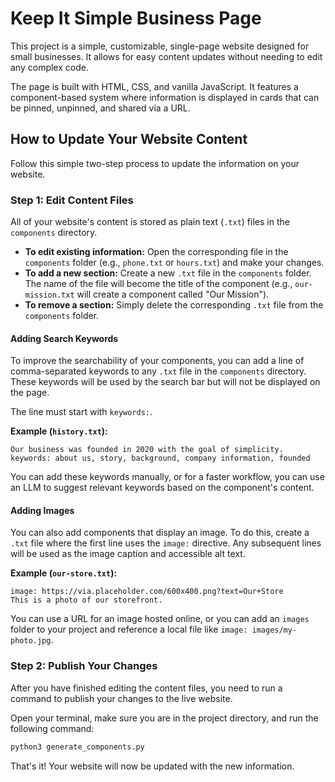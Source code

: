 # Keep It Simple Business Page

This project is a simple, customizable, single-page website designed for small businesses. It allows for easy content updates without needing to edit any complex code.

The page is built with HTML, CSS, and vanilla JavaScript. It features a component-based system where information is displayed in cards that can be pinned, unpinned, and shared via a URL.

## How to Update Your Website Content

Follow this simple two-step process to update the information on your website.

### Step 1: Edit Content Files

All of your website's content is stored as plain text (`.txt`) files in the `components` directory.

-   **To edit existing information:** Open the corresponding file in the `components` folder (e.g., `phone.txt` or `hours.txt`) and make your changes.
-   **To add a new section:** Create a new `.txt` file in the `components` folder. The name of the file will become the title of the component (e.g., `our-mission.txt` will create a component called "Our Mission").
-   **To remove a section:** Simply delete the corresponding `.txt` file from the `components` folder.

#### Adding Search Keywords

To improve the searchability of your components, you can add a line of comma-separated keywords to any `.txt` file in the `components` directory. These keywords will be used by the search bar but will not be displayed on the page.

The line must start with `keywords:`.

**Example (`history.txt`):**
```
Our business was founded in 2020 with the goal of simplicity.
keywords: about us, story, background, company information, founded
```

You can add these keywords manually, or for a faster workflow, you can use an LLM to suggest relevant keywords based on the component's content.

#### Adding Images

You can also add components that display an image. To do this, create a `.txt` file where the first line uses the `image:` directive. Any subsequent lines will be used as the image caption and accessible alt text.

**Example (`our-store.txt`):**
```
image: https://via.placeholder.com/600x400.png?text=Our+Store
This is a photo of our storefront.
```

You can use a URL for an image hosted online, or you can add an `images` folder to your project and reference a local file like `image: images/my-photo.jpg`.

### Step 2: Publish Your Changes

After you have finished editing the content files, you need to run a command to publish your changes to the live website.

Open your terminal, make sure you are in the project directory, and run the following command:

```bash
python3 generate_components.py
```

That's it! Your website will now be updated with the new information.
